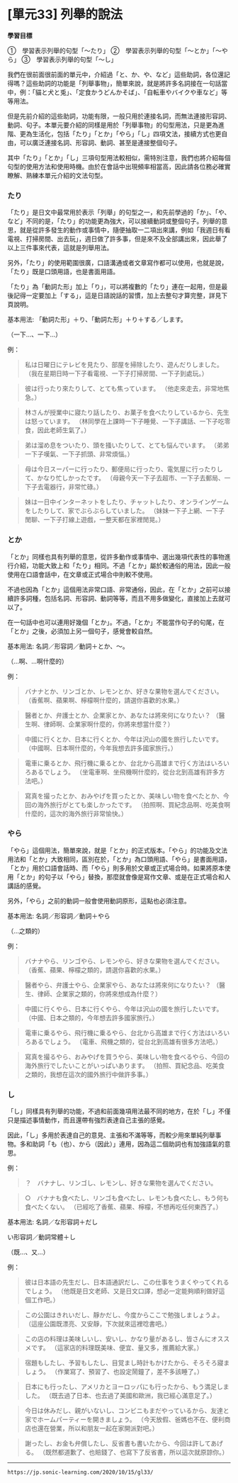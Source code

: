 # \[單元33\] 列舉的說法

**學習目標**

①　學習表示列舉的句型「～たり」
②　學習表示列舉的句型「～とか」「～やら」
③　學習表示列舉的句型「～し」

我們在很前面很前面的單元中，介紹過「と、か、や、など」這些助詞，各位還記得嗎？這些助詞的功能是「列舉事物」，簡單來說，就是將許多名詞接在一句話當中，例：「貓と犬と兎」、「定食かうどんかそば」、「自転車やバイクや車など」等等用法。

但是先前介紹的這些助詞，功能有限，一般只用於連接名詞，而無法連接形容詞、動詞、句子。本單元要介紹的同樣是用於「列舉事物」的句型用法，只是更為進階、更為生活化，包括「たり」「とか」「やら」「し」四項文法，接續方式也更自由，可以廣泛連接名詞、形容詞、動詞、甚至是連接整個句子。

其中「たり」「とか」「し」三項句型用法較相似，需特別注意，我們也將介紹每個句型的使用方法和使用時機。由於在會話中出現頻率相當高，因此請各位務必確實瞭解、熟練本單元介紹的文法句型。

### たり

「たり」是日文中最常用於表示「列舉」的句型之一，和先前學過的「か」、「や、など」不同的是，「たり」的功能更為強大，可以接續動詞或整個句子。列舉的意思，就是從許多發生的動作或事情中，隨便抽取一二項出來講，例如「我週日有看電視、打掃房間、出去玩」，週日做了許多事，但是來不及全部講出來，因此舉了以上三件事來代表，這就是列舉用法。

另外，「たり」的使用範圍很廣，口語溝通或者文章寫作都可以使用，也就是說，「たり」既是口頭用語，也是書面用語。

「たり」為「動詞た形」加上「り」，可以將複數的「たり」連在一起用，但是最後記得一定要加上「する」，這是日語說話的習慣，加上去整句才算完整，詳見下頁說明。

基本用法: 「動詞た形」＋り、「動詞た形」＋り＋する／します。

（一下…、一下…）

例：

>私は日曜日にテレビを見たり、部屋を掃除したり、遊んだりしました。
（我在星期日時一下子看電視、一下子打掃房間、一下子到處玩。）

>彼は行ったり來たりして、とても焦っています。
（他走來走去，非常地焦急。）

>林さんが授業中に寢たり話したり、お菓子を食べたりしているから、先生は怒っています。
（林同學在上課時一下子睡覺、一下子講話、一下子吃零食，因此老師生氣了。）

>弟は溜め息をついたり、頭を掻いたりして、とても悩んでいます。
（弟弟一下子嘆氣、一下子抓頭、非常煩惱。）

>母は今日スーパーに行ったり、郵便局に行ったり、電気屋に行ったりして、かなり忙しかったです。
（母親今天一下子去超市、一下子去郵局、一下子去電器行，非常忙碌。）

>妹は一日中インターネットをしたり、チャットしたり、オンラインゲームをしたりして、家でぶらぶらしていました。
（妹妹一下子上網、一下子閒聊、一下子打線上遊戲，一整天都在家裡閒晃。）

### とか

「とか」同樣也具有列舉的意思，從許多動作或事情中、選出幾項代表性的事物進行介紹，功能大致上和「たり」相同。不過「とか」屬於較通俗的用法，因此一般使用在口語會話中，在文章或正式場合中則較不使用。

不過也因為「とか」這個用法非常口語、非常通俗，因此，在「とか」之前可以接續許多詞種，包括名詞、形容詞、動詞等等，而且不用多做變化，直接加上去就可以了。

在一句話中也可以連用好幾個「とか」。不過，「とか」不能當作句子的句尾，在「とか」之後，必須加上另一個句子，感覺會較自然。

基本用法: 名詞／形容詞／動詞＋とか、～。

（…啊、…啊什麼的）

例：

>バナナとか、リンゴとか、レモンとか、好きな果物を選んでください。
（香蕉啊、蘋果啊、檸檬啊什麼的，請選你喜歡的水果。）

>醫者とか、弁護士とか、企業家とか、あなたは將來何になりたい？
（醫生啊、律師啊、企業家啊什麼的，你將來想當什麼？）

>中國に行くとか、日本に行くとか、今年は沢山の國を旅行したいです。
（中國啊、日本啊什麼的，今年我想去許多國家旅行。）

>電車に乗るとか、飛行機に乗るとか、台北から高雄まで行く方法はいろいろあるでしょう。
（坐電車啊、坐飛機啊什麼的，從台北到高雄有許多方法吧。）

>寫真を撮ったとか、おみやげを買ったとか、美味しい物を食べたとか、今回の海外旅行がとても楽しかったです。
（拍照啊、買紀念品啊、吃美食啊什麼的，這次的海外旅行非常愉快。）

### やら

「やら」這個用法，簡單來說，就是「とか」的正式版本。「やら」的功能及文法用法和「とか」大致相同，區別在於，「とか」為口頭用語、「やら」是書面用語，「とか」用於口語會話時、而「やら」則多用於文章或正式場合時。如果將原本使用「とか」的句子以「やら」替換，那麼就會像是寫作文章、或是在正式場合和人講話的感覺。

另外，「やら」之前的動詞一般會使用動詞原形，這點也必須注意。

基本用法: 名詞／形容詞／動詞＋やら

（…之類的）

例：

>バナナやら、リンゴやら、レモンやら、好きな果物を選んでください。
（香蕉、蘋果、檸檬之類的，請選你喜歡的水果。）

>醫者やら、弁護士やら、企業家やら、あなたは將來何になりたい？
（醫生、律師、企業家之類的，你將來想成為什麼？）

>中國に行くやら、日本に行くやら、今年は沢山の國を旅行したいです。
（中國、日本之類的，今年想去許多國家旅行。）

>電車に乗るやら、飛行機に乗るやら、台北から高雄まで行く方法はいろいろあるでしょう。
（電車、飛機之類的，從台北到高雄有很多方法吧。）

>寫真を撮るやら、おみやげを買うやら、美味しい物を食べるやら、今回の海外旅行でしたいことがいっぱいあります。
（拍照、買紀念品、吃美食之類的，我想在這次的國外旅行中做許多事。）

### し

「し」同樣具有列舉的功能，不過和前面幾項用法最不同的地方，在於「し」不僅只是描述事情動作，而且還帶有強烈表達自己主張的感覺。

因此，「し」多用於表達自己的意見、主張和不滿等等，而較少用來單純列舉事物。多和助詞「も（也）、から（因此）」連用，因為這二個助詞也有加強語氣的意思。

例：

>？　バナナし、リンゴし、レモンし、好きな果物を選んでください。

>○　バナナも食べたし、リンゴも食べたし、レモンも食べたし、もう何も食べたくない。
（已經吃了香蕉、蘋果、檸檬，不想再吃任何東西了。）

基本用法: 名詞／な形容詞＋だし

い形容詞／動詞常體＋し

（既…、又…）

例：

>彼は日本語の先生だし、日本語通訳だし、この仕事をうまくやってくれるでしょう。
（他既是日文老師、又是日文口譯，想必一定能夠順利做好這個工作吧。）

>この公園はきれいだし、靜かだし、今度からここで勉強しましょうよ。
（這座公園既漂亮、又安靜，下次就來這裡唸書吧。）

>この店の料理は美味しいし、安いし、かなり量があるし、皆さんにオススメです。
（這家店的料理既美味、便宜、量又多，推薦給大家。）

>宿題もしたし、予習もしたし、目覚まし時計もかけたから、そろそろ寢ましょう。
（作業寫了、預習了、也設定鬧鐘了，差不多該睡了。）

>日本にも行ったし、アメリカとヨーロッパにも行ったから、もう満足しました。
（既去過了日本、也去過了美國和歐洲，我已經心滿意足了。）

>今日は休みだし、親がいないし、コンビニもまだやっているから、友達と家でホームパーティーを開きましょう。
（今天放假、爸媽也不在、便利商店也還在營業，所以和朋友一起在家開派對吧。）

>謝ったし、お金も弁償したし、反省書も書いたから、今回は許してあげる。
（既然都道歉了、也賠錢了、也寫下了反省書，所以這次就原諒你。）

---
`https://jp.sonic-learning.com/2020/10/15/gl33/`